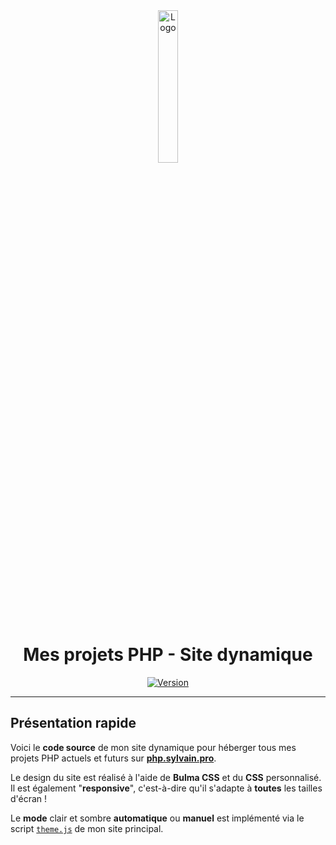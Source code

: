 <div align="center">
  <a href="https://php.sylvain.pro"><img src="https://php.sylvain.pro/assets/images/logo.png" alt="Logo" width="25%" height="auto"/></a>

  # Mes projets PHP - Site dynamique
  [![Version](https://custom-icon-badges.demolab.com/badge/Version%20:-v1.0.1-6479ee?logo=php.sylvain.pro&labelColor=23272A)](https://github.com/20syldev/php/releases/latest)
</div>

---

## Présentation rapide
Voici le **code source** de mon site dynamique pour héberger tous mes projets PHP actuels et futurs sur **[php.sylvain.pro](https://php.sylvain.pro)**.  

Le design du site est réalisé à l'aide de **Bulma CSS** et du **CSS** personnalisé. Il est également "**responsive**", c'est-à-dire qu'il s'adapte à **toutes** les tailles d'écran !

Le **mode** clair et sombre **automatique** ou **manuel** est implémenté via le script [`theme.js`](https://sylvain.pro/assets/js/theme.js) de mon site principal.
